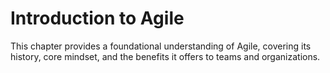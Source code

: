 # Introduction to Agile

This chapter provides a foundational understanding of Agile, covering its history, core mindset, and the benefits it offers to teams and organizations.